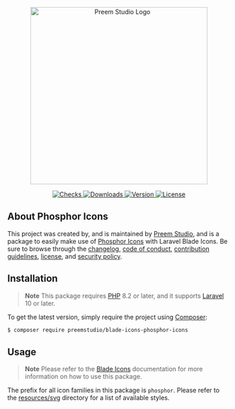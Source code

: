 <p align="center">
    <a href="https://preem.studio" target="_blank">
        <img src="https://raw.githubusercontent.com/PreemStudio/assets/main/logo-text.svg" width="400" alt="Preem Studio Logo" />
    </a>
</p>

<p align="center">
    <a href="https://github.com/PreemStudio/blade-icons-phosphor-icons/actions">
        <img src="https://badge.sh/github/check-runs/PreemStudio/blade-icons-phosphor-icons" alt="Checks" />
    </a>
    <a href="https://packagist.org/packages/preemstudio/blade-icons-phosphor-icons">
        <img src="https://badge.sh/packagist/downloads/PreemStudio/blade-icons-phosphor-icons" alt="Downloads" />
    </a>
    <a href="https://packagist.org/packages/preemstudio/blade-icons-phosphor-icons">
        <img src="https://badge.sh/packagist/version/PreemStudio/blade-icons-phosphor-icons" alt="Version" />
    </a>
    <a href="https://packagist.org/packages/preemstudio/blade-icons-phosphor-icons">
        <img src="https://badge.sh/packagist/license/PreemStudio/blade-icons-phosphor-icons" alt="License" />
    </a>
</p>

## About Phosphor Icons

This project was created by, and is maintained by [Preem Studio](https://github.com/PreemStudio), and is a package to easily make use of [Phosphor Icons](https://phosphoricons.com/) with Laravel Blade Icons. Be sure to browse through the [changelog](CHANGELOG.md), [code of conduct](.github/CODE_OF_CONDUCT.md), [contribution guidelines](.github/CONTRIBUTING.md), [license](LICENSE), and [security policy](.github/SECURITY.md).

## Installation

> **Note**
> This package requires [PHP](https://www.php.net/) 8.2 or later, and it supports [Laravel](https://laravel.com/) 10 or later.

To get the latest version, simply require the project using [Composer](https://getcomposer.org/):

```bash
$ composer require preemstudio/blade-icons-phosphor-icons
```

## Usage

> **Note**
> Please refer to the [Blade Icons](https://github.com/PreemStudio/blade-icons) documentation for more information on how to use this package.

The prefix for all icon families in this package is `phosphor`. Please refer to the [resources/svg](/resources/svg) directory for a list of available styles.
